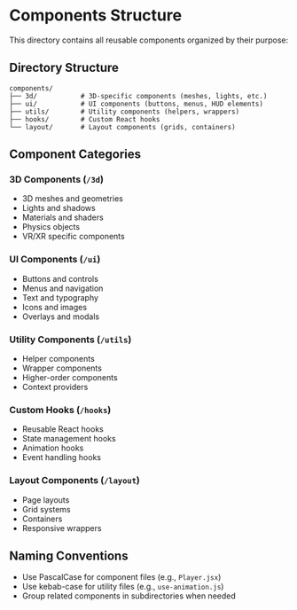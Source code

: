 # Components Structure

This directory contains all reusable components organized by their purpose:

## Directory Structure

```
components/
├── 3d/           # 3D-specific components (meshes, lights, etc.)
├── ui/           # UI components (buttons, menus, HUD elements)
├── utils/        # Utility components (helpers, wrappers)
├── hooks/        # Custom React hooks
└── layout/       # Layout components (grids, containers)
```

## Component Categories

### 3D Components (`/3d`)

- 3D meshes and geometries
- Lights and shadows
- Materials and shaders
- Physics objects
- VR/XR specific components

### UI Components (`/ui`)

- Buttons and controls
- Menus and navigation
- Text and typography
- Icons and images
- Overlays and modals

### Utility Components (`/utils`)

- Helper components
- Wrapper components
- Higher-order components
- Context providers

### Custom Hooks (`/hooks`)

- Reusable React hooks
- State management hooks
- Animation hooks
- Event handling hooks

### Layout Components (`/layout`)

- Page layouts
- Grid systems
- Containers
- Responsive wrappers

## Naming Conventions

- Use PascalCase for component files (e.g., `Player.jsx`)
- Use kebab-case for utility files (e.g., `use-animation.js`)
- Group related components in subdirectories when needed

